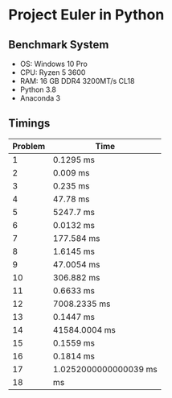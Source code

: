 # Project Euler in Python

## Benchmark System
- OS: Windows 10 Pro
- CPU: Ryzen 5 3600
- RAM: 16 GB DDR4 3200MT/s CL18
- Python 3.8
- Anaconda 3

## Timings
Problem | Time
--- | ---
1 | 0.1295 ms
2 | 0.009 ms
3 | 0.235 ms
4 | 47.78 ms
5 | 5247.7 ms
6 | 0.0132 ms
7 | 177.584 ms
8 | 1.6145 ms
9 | 47.0054 ms
10 | 306.882 ms
11 | 0.6633 ms
12 | 7008.2335 ms
13 | 0.1447 ms
14 | 41584.0004 ms
15 | 0.1559 ms
16 | 0.1814 ms
17 | 1.0252000000000039 ms
18 | ms
